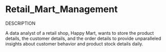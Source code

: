 # Retail_Mart_Management

DESCRIPTION

A data analyst of a retail shop, Happy Mart, wants to store the product details, the customer details, and the order details to provide unparalleled insights about customer behavior and product stock details daily.

